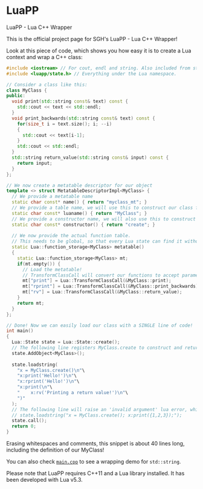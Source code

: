 # LuaPP
LuaPP - Lua C++ Wrapper

This is the official project page for SGH's LuaPP - Lua C++ Wrapper!

Look at this piece of code, which shows you how easy it is to create a Lua context and wrap a C++ class:

```c++
#include <iostream> // For cout, endl and string. Also included from state.h
#include <luapp/state.h> // Everything under the Lua namespace.

// Consider a class like this:
class MyClass {
public:
  void print(std::string const& text) const {
    std::cout << text << std::endl;
  }
  void print_backwards(std::string const& text) const {
    for(size_t i = text.size(); i; --i)
    {
      std::cout << text[i-1];
    }
    std::cout << std::endl;
  }
  std::string return_value(std::string const& input) const {
    return input;
  }
};

// We now create a metatable descriptor for our object
template <> struct MetatableDescriptorImpl<MyClass> {
  // We provide a metatable name
  static char const* name() { return "myclass_mt"; }
  // We provide a table name, we will use this to construct our class from Lua code
  static char const* luaname() { return "MyClass"; }
  // We provide a constructor name, we will also use this to construct our class from Lua code
  static char const* constructor() { return "create"; }
  
  // We now provide the actual function table.
  // This needs to be global, so that every Lua state can find it without wasting Lua resources.
  static Lua::function_storage<MyClass> metatable()
  {
    static Lua::function_storage<MyClass> mt;
    if(mt.empty()) {
      // Load the metatable!
      // TransformClassCall will convert our functions to accept parameters from lua_State!
      mt["print"] = Lua::TransformClassCall(&MyClass::print);
      mt["rprint"] = Lua::TransformClassCall(&MyClass::print_backwards);
      mt["rv"] = Lua::TransformClassCall(&MyClass::return_value);
    }
    return mt;
  }
};

// Done! Now we can easily load our class with a SINGLE line of code!
int main()
{
  Lua::State state = Lua::State::create();
  // The following line registers MyClass.create to construct and return a MyClass instance.
  state.AddObject<MyClass>();
  
  state.loadstring(
    "x = MyClass.create()\n"\
    "x:print('Hello!')\n"\
    "x:rprint('Hello!')\n"\
    "x:print(\n"\
    "    x:rv('Printing a return value!')\n"\
    ")"
  );
  // The following line will raise an 'invalid argument' lua error, which can be caught with pcall.
  // state.loadstring("x = MyClass.create(); x:print({1,2,3});");
  state.call();
  return 0;
}
```

Erasing whitespaces and comments, this snippet is about 40 lines long, including the definition of our MyClass!

You can also check [`main.cpp`](https://github.com/EssGeeEich/LuaPP/blob/master/src/main.cpp) to see a wrapping demo for `std::string`.

Please note that LuaPP requires C++11 and a Lua library installed. It has been developed with Lua v5.3.
